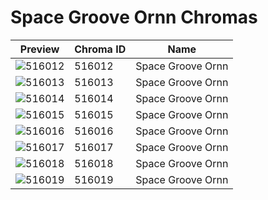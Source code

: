 # Space Groove Ornn Chromas

| Preview | Chroma ID | Name |
|---------|-----------|------|
| ![516012](https://raw.communitydragon.org/latest/plugins/rcp-be-lol-game-data/global/default/v1/champion-chroma-images/516/516012.png) | 516012 | Space Groove Ornn |
| ![516013](https://raw.communitydragon.org/latest/plugins/rcp-be-lol-game-data/global/default/v1/champion-chroma-images/516/516013.png) | 516013 | Space Groove Ornn |
| ![516014](https://raw.communitydragon.org/latest/plugins/rcp-be-lol-game-data/global/default/v1/champion-chroma-images/516/516014.png) | 516014 | Space Groove Ornn |
| ![516015](https://raw.communitydragon.org/latest/plugins/rcp-be-lol-game-data/global/default/v1/champion-chroma-images/516/516015.png) | 516015 | Space Groove Ornn |
| ![516016](https://raw.communitydragon.org/latest/plugins/rcp-be-lol-game-data/global/default/v1/champion-chroma-images/516/516016.png) | 516016 | Space Groove Ornn |
| ![516017](https://raw.communitydragon.org/latest/plugins/rcp-be-lol-game-data/global/default/v1/champion-chroma-images/516/516017.png) | 516017 | Space Groove Ornn |
| ![516018](https://raw.communitydragon.org/latest/plugins/rcp-be-lol-game-data/global/default/v1/champion-chroma-images/516/516018.png) | 516018 | Space Groove Ornn |
| ![516019](https://raw.communitydragon.org/latest/plugins/rcp-be-lol-game-data/global/default/v1/champion-chroma-images/516/516019.png) | 516019 | Space Groove Ornn |